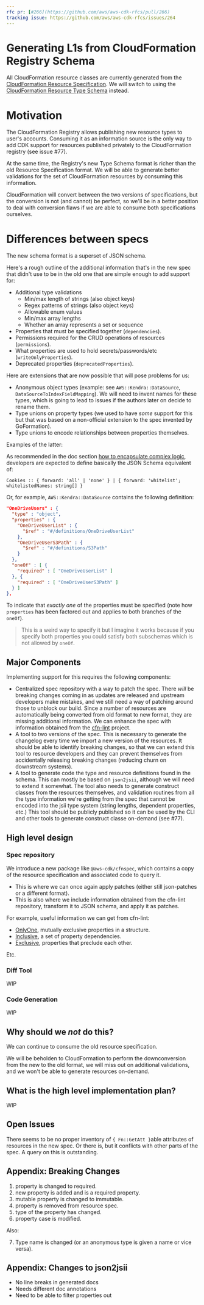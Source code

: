 ```yaml
---
rfc pr: [#266](https://github.com/aws/aws-cdk-rfcs/pull/266)
tracking issue: https://github.com/aws/aws-cdk-rfcs/issues/264
---
```


# Generating L1s from CloudFormation Registry Schema

All CloudFormation resource classes are currently generated from the
[CloudFormation Resource Specification]. We will switch to using the
[CloudFormation Resource Type Schema] instead.

[CloudFormation Resource Specification]: https://docs.aws.amazon.com/AWSCloudFormation/latest/UserGuide/cfn-resource-specification.html
[CloudFormation Resource Type Schema]: https://docs.aws.amazon.com/cloudformation-cli/latest/userguide/resource-type-schema.html

# Motivation

The CloudFormation Registry allows publishing new resource types to user's
accounts. Consuming it as an information source is the only way to add CDK
support for resources published privately to the CloudFormation registry (see
issue #77).

At the same time, the Registry's new Type Schema format is richer than the old
Resource Specification format. We will be able to generate better validations
for the set of CloudFormation resources by consuming this information.

CloudFormation will convert between the two versions of specifications, but
the conversion is not (and cannot) be perfect, so we'll be in a better
position to deal with conversion flaws if we are able to consume both
specifications ourselves.

# Differences between specs

The new schema format is a superset of JSON schema.

Here's a rough outline of the additional information that's in the new spec
that didn't use to be in the old one that are simple enough to add support
for:

* Additional type validations
  * Min/max length of strings (also object keys)
  * Regex patterns of strings (also object keys)
  * Allowable enum values
  * Min/max array lengths
  * Whether an array represents a set or sequence
* Properties that must be specified together (`dependencies`).
* Permissions required for the CRUD operations of resources (`permissions`).
* What properties are used to hold secrets/passwords/etc (`writeOnlyProperties`).
* Deprecated properties (`deprecatedProperties`).

Here are extensions that are now possible that will pose problems for us:

* Anonymous object types (example: see `AWS::Kendra::DataSource`, `DataSourceToIndexFieldMapping`).
  We will need to invent names for these types, which is going to lead to issues
  if the authors later on decide to rename them.
* Type unions on property types (we used to have *some* support for this but that was based on
  a non-official extension to the spec invented by GoFormation).
* Type unions to encode relationships between properties themselves.

Examples of the latter:

As recommended in the doc section [how to encapsulate complex
logic](https://docs.aws.amazon.com/cloudformation-cli/latest/userguide/resource-type-schema.html#resource-type-howto-logic),
developers are expected to define basically the JSON Schema equivalent of:

```text
Cookies :: { forward: 'all' | 'none' } | { forward: 'whitelist'; whitelistedNames: string[] }
```

Or, for example, `AWS::Kendra::DataSource` contains the following definition:

```json
"OneDriveUsers" : {
  "type" : "object",
  "properties" : {
    "OneDriveUserList" : {
      "$ref" : "#/definitions/OneDriveUserList"
    },
    "OneDriveUserS3Path" : {
      "$ref" : "#/definitions/S3Path"
    }
  },
  "oneOf" : [ {
    "required" : [ "OneDriveUserList" ]
  }, {
    "required" : [ "OneDriveUserS3Path" ]
  } ]
},
```

To indicate that *exactly one* of the properties must be specified (note how `properties`
has been factored out and applies to both branches of the `oneOf`).

> This is a weird way to specify it but I imagine it works because if you
> specify both properties you could satisfy both subschemas which is not allowed
> by `oneOf`.

## Major Components

Implementing support for this requires the following components:

* Centralized spec repository with a way to patch the spec. There *will* be
  breaking changes coming in as updates are released and upstream developers
  make mistakes, and we still need a way of patching around those to unblock
  our build. Since a number of resources are automatically being converted
  from old format to new format, they are missing additional information. We
  can enhance the spec with information obtained from the [cfn-lint] project.
* A tool to two versions of the spec. This is necessary to generate the
  changelog every time we import a new version of the resources. It should be
  able to identify breaking changes, so that we can extend this tool to
  resource developers and they can prevent themselves from accidentally
  releasing breaking changes (reducing churn on downstream systems).
* A tool to generate code the type and resource definitions found
  in the schema. This can mostly be based on `json2jsii`, although we will
  need to extend it somewhat. The tool also needs to generate construct
  classes from the resources themselves, and validation routines from all the
  type information we're getting from the spec that cannot be encoded into
  the jsii type system (string lengths, dependent properties, etc.) This tool
  should be publicly published so it can be used by the CLI and other tools
  to generate construct classe on-demand (see #77).

[cfn-lint]: https://github.com/aws-cloudformation/cfn-python-lint

## High level design

### Spec repository

We introduce a new package like `@aws-cdk/cfnspec`, which contains a copy of
the resource specification and associated code to query it.

- This is where we can once again apply patches (either still json-patches or
  a different format).
- This is also where we include information obtained from the cfn-lint
  repository, transform it to JSON schema, and apply it as patches.

For example, useful information we can get from cfn-lint:

* [OnlyOne](https://github.com/aws-cloudformation/cfn-python-lint/blob/master/src/cfnlint/data/AdditionalSpecs/OnlyOne.json),
  mutually exclusive properties in a structure.
* [Inclusive](https://github.com/aws-cloudformation/cfn-python-lint/blob/master/src/cfnlint/data/AdditionalSpecs/Inclusive.json),
  a set of property dependencies.
* [Exclusive](https://github.com/aws-cloudformation/cfn-python-lint/blob/master/src/cfnlint/data/AdditionalSpecs/Exclusive.json),
  properties that preclude each other.

Etc.

### Diff Tool

WIP

### Code Generation

WIP

## Why should we _not_ do this?

We can continue to consume the old resource specification.

We will be beholden to CloudFormation to perform the downconversion from the new
to the old format, we will miss out on additional validations, and we won't
be able to generate resources on-demand.

## What is the high level implementation plan?

WIP

## Open Issues

There seems to be no proper inventory of `{ Fn::GetAtt }`able attributes of
resources in the new spec. Or there is, but it conflicts with other parts of
the spec. A query on this is outstanding.

## Appendix: Breaking Changes

1. property is changed to required.
2. new property is added and is a required property.
3. mutable property is changed to immutable.
4. property is removed from resource spec.
5. type of the property has changed.
6. property case is modified.

Also:

7. Type name is changed (or an anonymous type is given a name or vice versa).

## Appendix: Changes to json2jsii

- No line breaks in generated docs
- Needs different doc annotations
- Need to be able to filter properties out